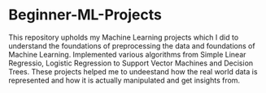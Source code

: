 # Beginner-ML-Projects
This repository upholds my Machine Learning projects which I did to understand the foundations of
preprocessing the data and foundations of Machine Learning. Implemented various algorithms from 
Simple Linear Regressio, Logistic Regression to Support Vector Machines and Decision Trees.
These projects helped me to undeestand how the real world data is represented and how it is actually manipulated
and get insights from.
